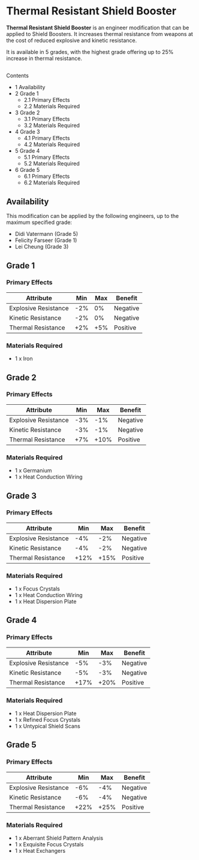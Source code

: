 # Thermal Resistant Shield Booster
**Thermal Resistant Shield Booster** is an engineer modification that can be applied to Shield Boosters. It increases thermal resistance from weapons at the cost of reduced explosive and kinetic resistance.

It is available in 5 grades, with the highest grade offering up to 25% increase in thermal resistance.

## 

Contents

- 1 Availability
- 2 Grade 1
    - 2.1 Primary Effects
    - 2.2 Materials Required
- 3 Grade 2
    - 3.1 Primary Effects
    - 3.2 Materials Required
- 4 Grade 3
    - 4.1 Primary Effects
    - 4.2 Materials Required
- 5 Grade 4
    - 5.1 Primary Effects
    - 5.2 Materials Required
- 6 Grade 5
    - 6.1 Primary Effects
    - 6.2 Materials Required

## Availability

This modification can be applied by the following engineers, up to the maximum specified grade:

- Didi Vatermann (Grade 5)
- Felicity Farseer (Grade 1)
- Lei Cheung (Grade 3)

## Grade 1

### Primary Effects

| Attribute | Min | Max | Benefit |
| --- | --- | --- | --- |
| Explosive Resistance | -2% | 0% | Negative |
| Kinetic Resistance | -2% | 0% | Negative |
| Thermal Resistance | +2% | +5% | Positive |

### Materials Required

- 1 x Iron

## Grade 2

### Primary Effects

| Attribute | Min | Max | Benefit |
| --- | --- | --- | --- |
| Explosive Resistance | -3% | -1% | Negative |
| Kinetic Resistance | -3% | -1% | Negative |
| Thermal Resistance | +7% | +10% | Positive |

### Materials Required

- 1 x Germanium
- 1 x Heat Conduction Wiring

## Grade 3

### Primary Effects

| Attribute | Min | Max | Benefit |
| --- | --- | --- | --- |
| Explosive Resistance | -4% | -2% | Negative |
| Kinetic Resistance | -4% | -2% | Negative |
| Thermal Resistance | +12% | +15% | Positive |

### Materials Required

- 1 x Focus Crystals
- 1 x Heat Conduction Wiring
- 1 x Heat Dispersion Plate

## Grade 4

### Primary Effects

| Attribute | Min | Max | Benefit |
| --- | --- | --- | --- |
| Explosive Resistance | -5% | -3% | Negative |
| Kinetic Resistance | -5% | -3% | Negative |
| Thermal Resistance | +17% | +20% | Positive |

### Materials Required

- 1 x Heat Dispersion Plate
- 1 x Refined Focus Crystals
- 1 x Untypical Shield Scans

## Grade 5

### Primary Effects

| Attribute | Min | Max | Benefit |
| --- | --- | --- | --- |
| Explosive Resistance | -6% | -4% | Negative |
| Kinetic Resistance | -6% | -4% | Negative |
| Thermal Resistance | +22% | +25% | Positive |

### Materials Required

- 1 x Aberrant Shield Pattern Analysis
- 1 x Exquisite Focus Crystals
- 1 x Heat Exchangers